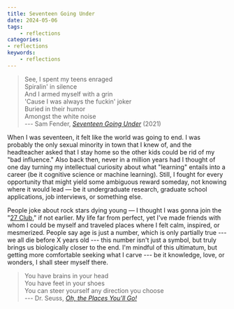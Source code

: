 ```yaml
---
title: Seventeen Going Under
date: 2024-05-06
tags:
    - reflections
categories:
- reflections
keywords:
    - reflections
---
```


> See, I spent my teens enraged <br/> Spiralin' in silence <br/> And I armed myself with a grin <br/> 'Cause I was always the fuckin' joker <br/> Buried in their humor <br/> Amongst the white noise <br/> --- Sam Fender, [*Seventeen Going Under*](https://open.spotify.com/track/5rF6YUIlgiat22OT1lWspJ?si=9a83e243ded34c2b) (2021)

When I was seventeen, it felt like the world was going to end. I was probably the only sexual minority in town that I knew of, and the headteacher asked that I stay home so the other kids could be rid of my "bad influence." Also back then, never in a million years had I thought of one day turning my intellectual curiosity about what "learning" entails into a career (be it cognitive science or machine learning). Still, I fought for every opportunity that might yield some ambiguous reward someday, not knowing where it would lead — be it undergraduate research, graduate school applications, job interviews, or something else.

People joke about rock stars dying young — I thought I was gonna join the "[27 Club](https://en.wikipedia.org/wiki/27_Club)," if not earlier. My life far from perfect, yet I've made friends with whom I could be myself and traveled places where I felt calm, inspired, or mesmerized. People say age is just a number, which is only partially true --- we all die before X years old --- this number isn't just a symbol, but truly brings us biologically closer to the end. I'm mindful of this ultimatum, but getting more comfortable seeking what I carve --- be it knowledge, love, or wonders, I shall steer myself there.

> You have brains in your head <br/> You have feet in your shoes <br/> You can steer yourself any direction you choose <br/> --- Dr. Seuss, *[Oh, the Places You'll Go!](https://en.wikipedia.org/wiki/Oh,_the_Places_You%27ll_Go!)*